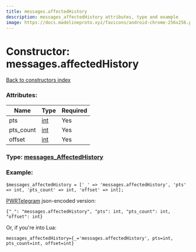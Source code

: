 ```yaml
---
title: messages.affectedHistory
description: messages_affectedHistory attributes, type and example
image: https://docs.madelineproto.xyz/favicons/android-chrome-256x256.png
---
```

# Constructor: messages.affectedHistory  
[Back to constructors index](index.md)



### Attributes:

| Name     |    Type       | Required |
|----------|---------------|----------|
|pts|[int](../types/int.md) | Yes|
|pts\_count|[int](../types/int.md) | Yes|
|offset|[int](../types/int.md) | Yes|



### Type: [messages\_AffectedHistory](../types/messages_AffectedHistory.md)


### Example:

```
$messages_affectedHistory = ['_' => 'messages.affectedHistory', 'pts' => int, 'pts_count' => int, 'offset' => int];
```  

[PWRTelegram](https://pwrtelegram.xyz) json-encoded version:

```
{"_": "messages.affectedHistory", "pts": int, "pts_count": int, "offset": int}
```


Or, if you're into Lua:  


```
messages_affectedHistory={_='messages.affectedHistory', pts=int, pts_count=int, offset=int}

```


